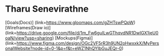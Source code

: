 # Tharu Senevirathne

[Goals(Docs)] (link=https://www.gloomaps.com/gZHTswPQpW)
[Wireframes(Draw io)] (link=https://drive.google.com/file/d/1m_Fw6guILwGThqvdNR1DwIGX1jeU0oaN/view?usp=sharing)
[Mockups(Figma)] (link=https://www.figma.com/design/OGc2VF5rR3h9UN2oHwxxkX/MyPersonalWebsite?node-id=0-1&p=f&t=eWZ1NhQYIbGuJEQr-0)